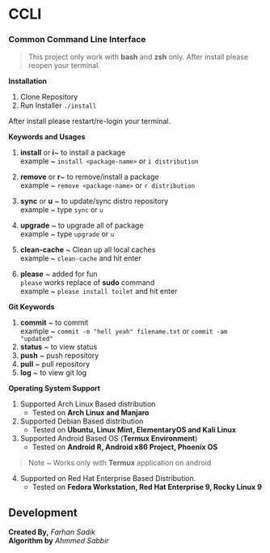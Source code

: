 # CCLI 
### Common Command Line Interface

> This project only work with **bash** and **zsh** only. After install please reopen your terminal.

**Installation**

1. Clone Repository 
2. Run Installer `./install`

After install please restart/re-login your terminal.

**Keywords and Usages**

 1. **install** or **i**~ to install a package  <br>
 example ~ ```install <package-name>``` or `i distribution`

 2. **remove** or **r**~ to remove/install a package <br>
 example ~ ```remove <package-name>```   or `r distribution`

 3. **sync** or **u** ~ to update/sync distro repository <br>
 example ~ type ```sync``` or `u`

 4. **upgrade** ~ to upgrade all of package <br>
 example ~ type ```upgrade``` or `u`

 6. **clean-cache** ~ Clean up all local caches <br>
 example ~ `clean-cache` and hit enter  

 7. **please** ~ added for fun <br>
 `please` works replace of **sudo** command <br>
    example ~ `please install toilet` and hit enter 

**Git Keywords**

 1. **commit**  ~ to commit  <br>
 example ~ ```commit -m "hell yeah" filename.txt``` or `commit -am "updated"`
  2. **status** ~ to view status 
  3. **push** ~ push repository 
  4. **pull** ~ pull repository 
  5. **log** ~ to view git log

**Operating System Support**

 1. Supported Arch Linux Based distribution
     * Tested on **Arch Linux and Manjaro**
 2. Supported Debian Based distribution
     * Tested on **Ubuntu, Linux Mint, ElementaryOS and Kali Linux**
 3. Supported Android Based OS (**Termux Environment**)
     * Tested on **Android R, Android x86 Project, Phoenix OS**
> Note ~ Works only with **Termux** application on android
 4. Supported on Red Hat Enterprise Based Distribution.
 	 * Tested on **Fedora Workstation, Red Hat Enterprise 9, Rocky Linux 9**

## Development
**Created By,** 
_Farhan Sadik_ <br>
**Algorithm by** 
_Ahmmed Sabbir_ <br>

